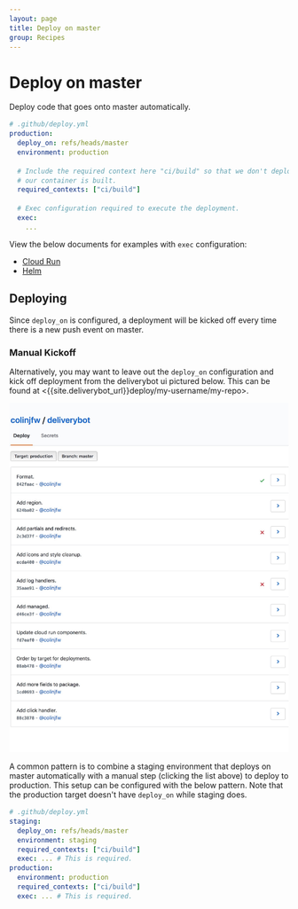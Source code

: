 ```yaml
---
layout: page
title: Deploy on master
group: Recipes
---
```


# Deploy on master

Deploy code that goes onto master automatically.

```yaml
# .github/deploy.yml
production:
  deploy_on: refs/heads/master
  environment: production

  # Include the required context here "ci/build" so that we don't deploy before
  # our container is built.
  required_contexts: ["ci/build"]

  # Exec configuration required to execute the deployment.
  exec:
    ...
```

View the below documents for examples with `exec` configuration:

- [Cloud Run](/docs/executors/cloud-run)
- [Helm](/docs/executors/helm)


## Deploying

Since `deploy_on` is configured, a deployment will be kicked off every time
there is a new push event on master.

### Manual Kickoff

Alternatively, you may want to leave out the `deploy_on` configuration and kick
off deployment from the deliverybot ui pictured below. This can be found at
<{{site.deliverybot_url}}deploy/my-username/my-repo>.

![On master deploy](/assets/images/deploy-list.jpg)

A common pattern is to combine a staging environment that deploys on master
automatically with a manual step (clicking the list above) to deploy to
production. This setup can be configured with the below pattern. Note that the
production target doesn't have `deploy_on` while staging does.

```yaml
# .github/deploy.yml
staging:
  deploy_on: refs/heads/master
  environment: staging
  required_contexts: ["ci/build"]
  exec: ... # This is required.
production:
  environment: production
  required_contexts: ["ci/build"]
  exec: ... # This is required.
```

